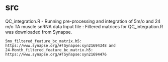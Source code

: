 # src

QC_integration.R - Running pre-processing and integration of 5m/o and 24 m/o TA muscle snRNA data
  Input file : Filtered matrices for QC_integration.R was downloaded from Synapse. 
    
    5mo_filtered_feature_bc_matrix.h5: https://www.synapse.org/#!Synapse:syn21694348 and
    24-Month_filtered_feature_bc_matrix.h5: https://www.synapse.org/#!Synapse:syn21694476

